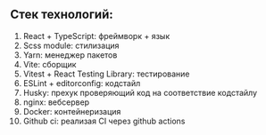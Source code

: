 ## Стек технологий:
1. React + TypeScript: фреймворк + язык
2. Scss module: стилизация
3. Yarn: менеджер пакетов
4. Vite: сборщик
5. Vitest + React Testing Library: тестирование
6. ESLint + editorconfig: кодстайл
7. Husky: прехук проверяющий код на соответствие кодстайлу
8. nginx: вебсервер
9. Docker: контейнеризация
10. Github ci: реализая CI через github actions